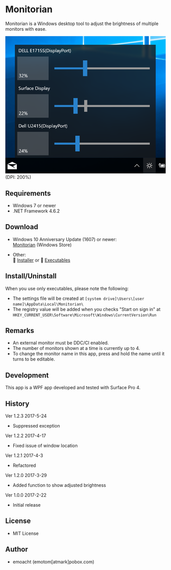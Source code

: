 ﻿# Monitorian

Monitorian is a Windows desktop tool to adjust the brightness of multiple monitors with ease.

![Screenshot](Images/Screenshot2.png)<br>
(DPI: 200%)

## Requirements

 * Windows 7 or newer
 * .NET Framework 4.6.2

## Download

 * Windows 10 Anniversary Update (1607) or newer:<br>
[Monitorian](https://www.microsoft.com/store/apps/9nw33j738bl0) (Windows Store)

 * Other:<br>
:floppy_disk: [Installer](https://github.com/emoacht/Monitorian/releases/download/1.2.3-Installer/MonitorianInstaller123.zip) or :floppy_disk: [Executables](https://github.com/emoacht/Monitorian/releases/download/1.2.3-Executables/Monitorian123.zip)

## Install/Uninstall

When you use only executables, please note the following:

 - The settings file will be created at `[system drive]\Users\[user name]\AppData\Local\Monitorian\`
 - The registry value will be added when you checks "Start on sign in" at `HKEY_CURRENT_USER\Software\Microsoft\Windows\CurrentVersion\Run`

## Remarks

 - An external monitor must be DDC/CI enabled.
 - The number of monitors shown at a time is currently up to 4.
 - To change the monitor name in this app, press and hold the name until it turns to be editable.

## Development

This app is a WPF app developed and tested with Surface Pro 4.

## History

Ver 1.2.3 2017-5-24

 - Suppressed exception

Ver 1.2.2 2017-4-17

 - Fixed issue of window location

Ver 1.2.1 2017-4-3

 - Refactored

Ver 1.2.0 2017-3-29

 - Added function to show adjusted brightness

Ver 1.0.0 2017-2-22

 - Initial release

## License

 - MIT License

## Author

 - emoacht (emotom[atmark]pobox.com)
